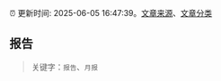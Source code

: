 :alarm_clock: 更新时间: 2025-06-05 16:47:39。[文章来源](/README.md)、[文章分类](/TAGS.md)

## 报告


> 关键字：`报告`、`月报`



